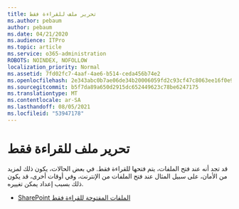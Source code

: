 ```yaml
---
title: تحرير ملف للقراءة فقط
ms.author: pebaum
author: pebaum
ms.date: 04/21/2020
ms.audience: ITPro
ms.topic: article
ms.service: o365-administration
ROBOTS: NOINDEX, NOFOLLOW
localization_priority: Normal
ms.assetid: 7fd02fc7-4aaf-4ae6-b514-ceda456b74e2
ms.openlocfilehash: 2e343abc0b7ae06de34b20006059fd2c93cf47c8063ee16f0e9e1ab273e1ee4d
ms.sourcegitcommit: b5f7da89a650d2915dc652449623c78be6247175
ms.translationtype: MT
ms.contentlocale: ar-SA
ms.lasthandoff: 08/05/2021
ms.locfileid: "53947178"
---
```

# <a name="edit-a-read-only-file"></a>تحرير ملف للقراءة فقط

قد تجد أنه عند فتح الملفات، يتم فتحها للقراءة فقط. في بعض الحالات، يكون ذلك لمزيد من الأمان، على سبيل المثال عند فتح الملفات من الإنترنت، وفي أوقات أخرى، قد يكون ذلك بسبب إعداد يمكن تغييره.

- [SharePoint الملفات المفتوحة للقراءة فقط](https://docs.microsoft.com/sharepoint/troubleshoot/lists-and-libraries/files-open-as-read-only-and-cannot-check-in-or-out)
